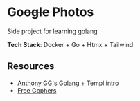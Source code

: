 # Go~~ogle~~ Photos

Side project for learning golang

**Tech Stack**: Docker + Go + Htmx + Tailwind


## Resources
- [Anthony GG's Golang + Templ intro](https://www.youtube.com/watch?v=wttTTFVrQiw)
- [Free Gophers](https://github.com/egonelbre/gophers)